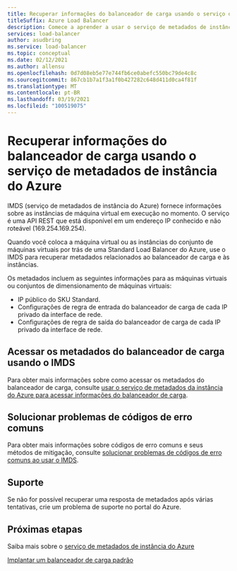 ```yaml
---
title: Recuperar informações do balanceador de carga usando o serviço de metadados de instância do Azure
titleSuffix: Azure Load Balancer
description: Comece a aprender a usar o serviço de metadados de instância do Azure para recuperar informações do balanceador de carga.
services: load-balancer
author: asudbring
ms.service: load-balancer
ms.topic: conceptual
ms.date: 02/12/2021
ms.author: allensu
ms.openlocfilehash: 0d7d08eb5e77e744fb6ce0abefc550bc79de4c8c
ms.sourcegitcommit: 867cb1b7a1f3a1f0b427282c648d411d0ca4f81f
ms.translationtype: MT
ms.contentlocale: pt-BR
ms.lasthandoff: 03/19/2021
ms.locfileid: "100519075"
---
```

# <a name="retrieve-load-balancer-information-by-using-the-azure-instance-metadata-service"></a>Recuperar informações do balanceador de carga usando o serviço de metadados de instância do Azure

IMDS (serviço de metadados de instância do Azure) fornece informações sobre as instâncias de máquina virtual em execução no momento. O serviço é uma API REST que está disponível em um endereço IP conhecido e não roteável (169.254.169.254). 

Quando você coloca a máquina virtual ou as instâncias do conjunto de máquinas virtuais por trás de uma Standard Load Balancer do Azure, use o IMDS para recuperar metadados relacionados ao balanceador de carga e às instâncias.

Os metadados incluem as seguintes informações para as máquinas virtuais ou conjuntos de dimensionamento de máquinas virtuais:

* IP público do SKU Standard.
* Configurações de regra de entrada do balanceador de carga de cada IP privado da interface de rede.
* Configurações de regra de saída do balanceador de carga de cada IP privado da interface de rede.

## <a name="access-the-load-balancer-metadata-using-the-imds"></a>Acessar os metadados do balanceador de carga usando o IMDS

Para obter mais informações sobre como acessar os metadados do balanceador de carga, consulte [usar o serviço de metadados da instância do Azure para acessar informações do balanceador de carga](howto-load-balancer-imds.md).

## <a name="troubleshoot-common-error-codes"></a>Solucionar problemas de códigos de erro comuns

Para obter mais informações sobre códigos de erro comuns e seus métodos de mitigação, consulte [solucionar problemas de códigos de erro comuns ao usar o IMDS](troubleshoot-load-balancer-imds.md). 

## <a name="support"></a>Suporte

Se não for possível recuperar uma resposta de metadados após várias tentativas, crie um problema de suporte no portal do Azure.

## <a name="next-steps"></a>Próximas etapas
Saiba mais sobre o [serviço de metadados de instância do Azure](../virtual-machines/windows/instance-metadata-service.md)

[Implantar um balanceador de carga padrão](quickstart-load-balancer-standard-public-portal.md)

